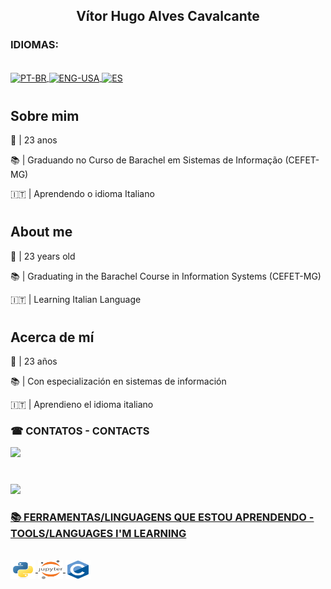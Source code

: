 <div align="center">
  <h2> Vítor Hugo Alves Cavalcante </h2>
</div>

<h3>IDIOMAS: </h3>
<div style="display: inline_block"><br>
  <a href="https://github.com/vitorhugocav/vitorhugocav/blob/main/README.md#-sobre-mim-" style = "decoration: none">
  <img align="center" alt="PT-BR" height="30" width="40" src="https://upload.wikimedia.org/wikipedia/commons/thumb/0/05/Flag_of_Brazil.svg/1000px-Flag_of_Brazil.svg.png" />
  </a>
  <a href="https://github.com/vitorhugocav/vitorhugocav/blob/main/README.md#-about-me-" style = "decoration: none">
  <img align="center" alt="ENG-USA" height="30" width="40" src="https://img.freepik.com/vetores-gratis/fundo-de-bandeira-americana-grunge-design-plano_23-2149403293.jpg" />
  </a>
  <a href="https://github.com/vitorhugocav/vitorhugocav/blob/main/README.md#-acerca-de-mí-" style = "decoration: none">
  <img align="center" alt="ES" height="30" width="40" src="https://upload.wikimedia.org/wikipedia/commons/thumb/9/9a/Flag_of_Spain.svg/255px-Flag_of_Spain.svg.png" />
  </a>

</div>

# 

<h2> Sobre mim </h2>

🧁 |  23 anos

📚 | Graduando no Curso de Barachel em Sistemas de Informação (CEFET-MG)

🇮🇹 | Aprendendo o idioma Italiano

#
<h2> About me </h2>

🧁 |  23 years old

📚 | Graduating in the Barachel Course in Information Systems (CEFET-MG)

🇮🇹 | Learning Italian Language


# 
<h2> Acerca de mí </h2>

🧁 |  23 años

📚 | Con especialización en sistemas de información

🇮🇹 | Aprendieno el idioma italiano


<div align="left">
  <h3> ☎ CONTATOS - CONTACTS</h3>
</div>

<a href = "mailto:vitorhugocav@gmail.com"><img loading="lazy" src="https://img.shields.io/badge/Gmail-D14836?style=for-the-badge&logo=gmail&logoColor=white" target="_blank"></a>

#

<div align="left">
  <a href="https://github.com/vitorhugocav/">
  <img height="160em" src="https://github-readme-stats.vercel.app/api/top-langs/?username=vitorhugocav&layout=compact&langs_count=7&theme=rose"/>
</div>  


<div align="left">
  <h3>📚 FERRAMENTAS/LINGUAGENS QUE ESTOU APRENDENDO  - TOOLS/LANGUAGES I'M LEARNING</h3>
</div>
  <div style="display: inline_block"><br>
  <a href="https://python.org">
      <img align="center" alt="Python" height="30" width="40" src="https://github.com/devicons/devicon/blob/1119b9f84c0290e0f0b38982099a2bd027a48bf1/icons/python/python-original.svg" />
    </a>
    <a href="https://jupyter.org">
      <img align="center" alt="Jupyter" height="30" width="40" src="https://github.com/devicons/devicon/blob/1119b9f84c0290e0f0b38982099a2bd027a48bf1/icons/jupyter/jupyter-original-wordmark.svg" />
    </a>
  <img align="center" alt="C" height="30" width="40" src="https://github.com/devicons/devicon/blob/1119b9f84c0290e0f0b38982099a2bd027a48bf1/icons/c/c-original.svg" />
</div>
